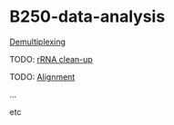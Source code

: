 # B250-data-analysis

[Demultiplexing](docs/1_demultiplex.md)

TODO: [rRNA clean-up](docs/2_rRNA.md)

TODO: [Alignment](docs/3_align.md)

...

etc

